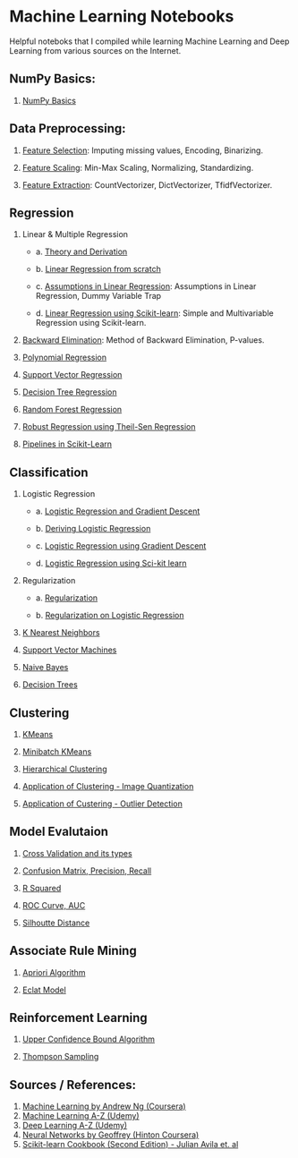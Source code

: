 # Machine Learning Notebooks
Helpful noteboks that I compiled while learning Machine Learning and Deep Learning from various sources on the Internet. 

## NumPy Basics:
1. [NumPy Basics](http://nbviewer.jupyter.org/github/maykulkarni/Machine-Learning-Notebooks/blob/master/00.%20NumPy%20Basics/1.%20NumPy%20Basics.ipynb)

## Data Preprocessing:
1. [Feature Selection](http://nbviewer.jupyter.org/github/maykulkarni/Machine-Learning-Notebooks/blob/master/01.%20Data%20Preprocessing/1.%20Feature%20Selection.ipynb): Imputing missing values, Encoding, Binarizing.  

2. [Feature Scaling](http://nbviewer.jupyter.org/github/maykulkarni/Machine-Learning-Notebooks/blob/master/01.%20Data%20Preprocessing/2.%20Scaling%2C%20Normalizing.ipynb): Min-Max Scaling, Normalizing, Standardizing. 

3. [Feature Extraction](http://nbviewer.jupyter.org/github/maykulkarni/Machine-Learning-Notebooks/blob/master/01.%20Data%20Preprocessing/3.%20Feature%20Extraction.ipynb): CountVectorizer, DictVectorizer, TfidfVectorizer. 

## Regression
1. Linear & Multiple Regression

    * a. [Theory and Derivation](http://nbviewer.jupyter.org/github/maykulkarni/Machine-Learning-Notebooks/blob/master/02.%20Regression/1A.%20Linear%20Regression%20and%20Gradient%20Descent%28Theory%29.ipynb)
    
    * b. [Linear Regression from scratch](http://nbviewer.jupyter.org/github/maykulkarni/Machine-Learning-Notebooks/blob/master/02.%20Regression/1B.%20Linear%20Regression%20and%20Gradient%20Descent%20.ipynb)
    
    * c. [Assumptions in Linear Regression](http://nbviewer.jupyter.org/github/maykulkarni/Machine-Learning-Notebooks/blob/master/02.%20Regression/1C.%20Assumptions%20in%20Linear%20Regression%20and%20Dummy%20variables.ipynb): Assumptions in Linear Regression, Dummy Variable Trap
    
    * d. [Linear Regression using Scikit-learn](http://nbviewer.jupyter.org/github/maykulkarni/Machine-Learning-Notebooks/blob/master/02.%20Regression/1C.%20Simple%20and%20Multiple%20Regression%20using%20Sci-kit%20learn.ipynb): Simple and Multivariable Regression using Scikit-learn. 

2. [Backward Elimination](http://nbviewer.jupyter.org/github/maykulkarni/Machine-Learning-Notebooks/blob/master/02.%20Regression/2.%20Backward%20Elimination.ipynb): Method of Backward Elimination, P-values.

3. [Polynomial Regression](http://nbviewer.jupyter.org/github/maykulkarni/Machine-Learning-Notebooks/blob/master/02.%20Regression/3.%20Polynomial%20Regression.ipynb)

4. [Support Vector Regression](http://nbviewer.jupyter.org/github/maykulkarni/Machine-Learning-Notebooks/blob/master/02.%20Regression/4.%20Support%20Vector%20Regression.ipynb)

5. [Decision Tree Regression](http://nbviewer.jupyter.org/github/maykulkarni/Machine-Learning-Notebooks/blob/master/02.%20Regression/5.%20Decision%20Tree%20Regression.ipynb)

6. [Random Forest Regression](http://nbviewer.jupyter.org/github/maykulkarni/Machine-Learning-Notebooks/blob/master/02.%20Regression/6.%20Random%20Forest.ipynb)

7. [Robust Regression using Theil-Sen Regression](http://nbviewer.jupyter.org/github/maykulkarni/Machine-Learning-Notebooks/blob/master/02.%20Regression/8.%20Robust%20Regression%20(TheilSen%20Regressor).ipynb)

8. [Pipelines in Scikit-Learn](http://nbviewer.jupyter.org/github/maykulkarni/Machine-Learning-Notebooks/blob/master/02.%20Regression/9.%20Pipelines%20in%20Sklearn.ipynb)

## Classification
1. Logistic Regression

   * a. [Logistic Regression and Gradient Descent](http://nbviewer.jupyter.org/github/maykulkarni/Machine-Learning-Notebooks/blob/master/03.%20Classification/1A.%20Logistic%20Regression%20and%20Gradient%20Descent)
   
   * b. [Deriving Logistic Regression](http://nbviewer.jupyter.org/github/maykulkarni/Machine-Learning-Notebooks/blob/master/03.%20Classification/1B.%20Deriving%20Logistic%20Regression%20)
   
   * c. [Logistic Regression using Gradient Descent](http://nbviewer.jupyter.org/github/maykulkarni/Machine-Learning-Notebooks/blob/master/03.%20Classification/1C.%20Logistic%20Regression%20using%20Gradient%20Descent)
   
   * d. [Logistic Regression using Sci-kit learn](http://nbviewer.jupyter.org/github/maykulkarni/Machine-Learning-Notebooks/blob/master/03.%20Classification/1D.%20Logistic%20Regression%20using%20Sci-kit%20learn.ipynb)

2. Regularization

   * a. [Regularization](http://nbviewer.jupyter.org/github/maykulkarni/Machine-Learning-Notebooks/blob/master/03.%20Classification/2A.%20Regularization.ipynb)
   
   * b. [Regularization on Logistic Regression](http://nbviewer.jupyter.org/github/maykulkarni/Machine-Learning-Notebooks/blob/master/03.%20Classification/2B.%20Regularization%20on%20Logistic%20Regression.ipynb)
   
3. [K Nearest Neighbors](http://nbviewer.jupyter.org/github/maykulkarni/Machine-Learning-Notebooks/blob/master/03.%20Classification/3.%20KNN.ipynb)

4. [Support Vector Machines](http://nbviewer.jupyter.org/github/maykulkarni/Machine-Learning-Notebooks/blob/master/03.%20Classification/4.%20SVM.ipynb)

5. [Naive Bayes](http://nbviewer.jupyter.org/github/maykulkarni/Machine-Learning-Notebooks/blob/master/03.%20Classification/5.%20Naive%20Bayes.ipynb)

6. [Decision Trees](http://nbviewer.jupyter.org/github/maykulkarni/Machine-Learning-Notebooks/blob/master/03.%20Classification/6.%20Decision%20Trees.ipynb)

## Clustering

1. [KMeans](http://nbviewer.jupyter.org/github/maykulkarni/Machine-Learning-Notebooks/blob/master/04.%20Clustering/1.%20KMeans.ipynb)

2. [Minibatch KMeans](http://nbviewer.jupyter.org/github/maykulkarni/Machine-Learning-Notebooks/blob/master/04.%20Clustering/2.%20MiniBatch%20KMeans.ipynb)

3. [Hierarchical Clustering](http://nbviewer.jupyter.org/github/maykulkarni/Machine-Learning-Notebooks/blob/master/04.%20Clustering/3.%20Hierarchical%20Clustering.ipynb)

4. [Application of Clustering - Image Quantization](http://nbviewer.jupyter.org/github/maykulkarni/Machine-Learning-Notebooks/blob/master/04.%20Clustering/4.%20Image%20Quantization%20using%20Clustering.ipynb)

5. [Application of Custering - Outlier Detection](http://nbviewer.jupyter.org/github/maykulkarni/Machine-Learning-Notebooks/blob/master/04.%20Clustering/05.%20Outlier%20Detection%20using%20KMeans.ipynb)

## Model Evalutaion

1. [Cross Validation and its types](http://nbviewer.jupyter.org/github/maykulkarni/Machine-Learning-Notebooks/blob/master/05.%20Model%20Evaluation/1.%20Cross%20Validation%20and%20its%20types.ipynb)

2. [Confusion Matrix, Precision, Recall](http://nbviewer.jupyter.org/github/maykulkarni/Machine-Learning-Notebooks/blob/master/05.%20Model%20Evaluation/Confusion%20Matrix%2C%20Precision%2C%20Recall.ipynb)

3. [R Squared](http://nbviewer.jupyter.org/github/maykulkarni/Machine-Learning-Notebooks/blob/master/05.%20Model%20Evaluation/R%20Squared.ipynb)

4. [ROC Curve, AUC](http://nbviewer.jupyter.org/github/maykulkarni/Machine-Learning-Notebooks/blob/master/05.%20Model%20Evaluation/ROC%20Curve%20%26%20AUC.ipynb)

5. [Silhoutte Distance](http://nbviewer.jupyter.org/github/maykulkarni/Machine-Learning-Notebooks/blob/master/05.%20Model%20Evaluation/Silhoutte%20Distance%20for%20Clustering.ipynb)

## Associate Rule Mining

1. [Apriori Algorithm](http://nbviewer.jupyter.org/github/maykulkarni/Machine-Learning-Notebooks/blob/master/06.%20Associate%20Rule%20Mining/1.%20Apriori%20Algorithm.ipynb)

2. [Eclat Model](http://nbviewer.jupyter.org/github/maykulkarni/Machine-Learning-Notebooks/blob/master/06.%20Associate%20Rule%20Mining/2.%20Eclat%20Model.ipynb)

## Reinforcement Learning
1. [Upper Confidence Bound Algorithm](http://nbviewer.jupyter.org/github/maykulkarni/Machine-Learning-Notebooks/blob/master/07.%20Reinforcement%20Learning/1.%20Upper%20Confidence%20Bound.ipynb)

2. [Thompson Sampling](http://nbviewer.jupyter.org/github/maykulkarni/Machine-Learning-Notebooks/blob/master/07.%20Reinforcement%20Learning/2.%20Thompson%20Sampling.ipynb)


## Sources / References:
1. [Machine Learning by Andrew Ng (Coursera)](https://www.coursera.org/learn/machine-learning)
2. [Machine Learning A-Z (Udemy)](https://www.udemy.com/machinelearning/)
3. [Deep Learning A-Z (Udemy)](https://www.udemy.com/deeplearning/)
4. [Neural Networks by Geoffrey (Hinton Coursera)](https://www.coursera.org/learn/neural-networks)
5. [Scikit-learn Cookbook (Second Edition) - Julian Avila et. al](https://www.packtpub.com/big-data-and-business-intelligence/scikit-learn-cookbook-second-edition)
